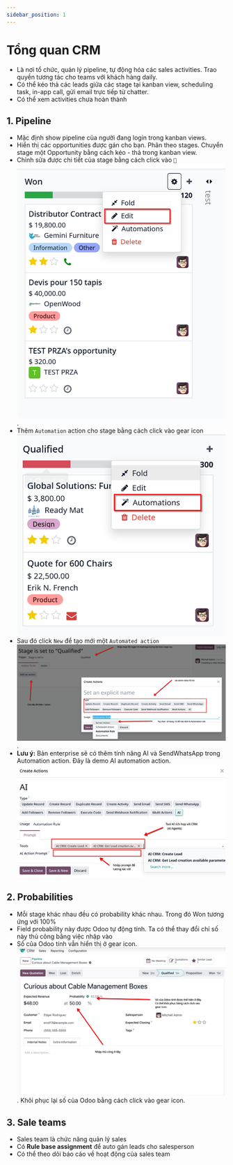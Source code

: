 ```yaml
---
sidebar_position: 1
---
```


# Tổng quan CRM

- Là nơi tổ chức, quản lý pipeline, tự động hóa các sales activities. Trao quyền tương tác cho teams với khách hàng daily.
- Có thể kéo thả các leads giữa các stage tại kanban view, scheduling task, in-app call, gửi email trực tiếp từ chatter.
- Có thể xem activities chưa hoàn thành

## 1. Pipeline

- Mặc định show pipeline của người đang login trong kanban views.
- Hiển thị các opportunities được gán cho bạn. Phân theo stages. Chuyển stage một Opportunity bằng cách kéo - thả trong kanban view.
- Chỉnh sửa được chi tiết của stage bằng cách click vào `` ![`` icon](./img/edit_stage.png).
- Thêm `Automation` action cho stage bằng cách click vào gear icon ![automated](./img/automated_stage.png)
- Sau đó click `New` để tạo mới một `Automated action` ![create automated action](./img/automation_stage_2.png).
- **Lưu ý:** Bản enterprise sẽ có thêm tính năng AI và SendWhatsApp trong Automation action. Đây là demo AI automation action.
  ![AI](./img/automation_stage_3.png)

## 2. Probabilities

- Mỗi stage khác nhau đều có probability khác nhau. Trong đó Won tương ứng với 100%
- Field probability này được Odoo tự động tính. Ta có thể thay đổi chỉ số này thủ công bằng việc nhập vào
- Số của Odoo tính vẫn hiển thị ở gear icon. ![probability](./img/probability.png). Khôi phục lại số của Odoo bằng
  cách click vào gear icon.

## 3. Sale teams

- Sales team là chức năng quản lý sales
- Có **Rule base assignment** để auto gán leads cho salesperson
- Có thể theo dõi báo cáo về hoạt động của sales team
